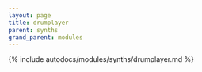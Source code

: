 ```yaml
---
layout: page
title: drumplayer
parent: synths
grand_parent: modules
---
```


{% include autodocs/modules/synths/drumplayer.md %}
